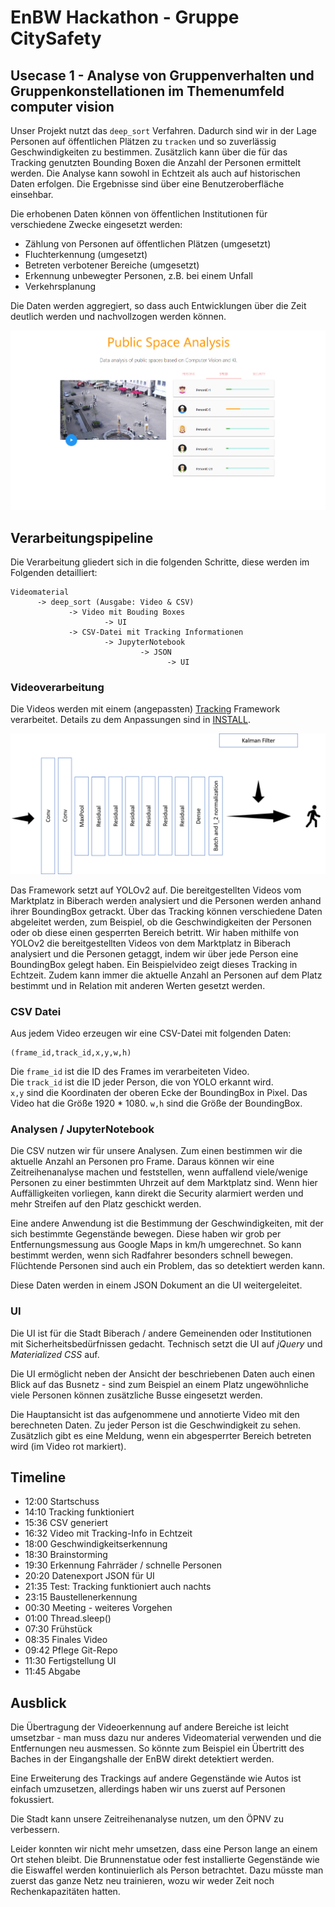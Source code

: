 # EnBW Hackathon - Gruppe CitySafety

## Usecase 1 - Analyse von Gruppenverhalten und Gruppenkonstellationen im Themenumfeld computer vision

Unser Projekt nutzt das `deep_sort` Verfahren. Dadurch sind wir in der Lage Personen auf öffentlichen Plätzen zu `tracken` und so zuverlässig Geschwindigkeiten zu bestimmen. Zusätzlich kann über die für das Tracking genutzten Bounding Boxen die Anzahl der Personen ermittelt werden. Die Analyse kann sowohl in Echtzeit als auch auf historischen Daten erfolgen. Die Ergebnisse sind über eine Benutzeroberfläche einsehbar.

Die erhobenen Daten können von öffentlichen Institutionen für verschiedene Zwecke eingesetzt werden:

* Zählung von Personen auf öffentlichen Plätzen (umgesetzt)
* Fluchterkennung (umgesetzt)
* Betreten verbotener Bereiche (umgesetzt)
* Erkennung unbewegter Personen, z.B. bei einem Unfall
* Verkehrsplanung

Die Daten werden aggregiert, so dass auch Entwicklungen über die Zeit deutlich werden und nachvollzogen werden können.

![UI](img/screenshot.png)

## Verarbeitungspipeline

Die Verarbeitung gliedert sich in die folgenden Schritte, diese werden im Folgenden detailliert:

    Videomaterial 
          -> deep_sort (Ausgabe: Video & CSV)
                 -> Video mit Bouding Boxes 
                         -> UI
                 -> CSV-Datei mit Tracking Informationen
                         -> JupyterNotebook
                                 -> JSON
                                       -> UI

### Videoverarbeitung

Die Videos werden mit einem (angepassten) [Tracking](https://github.com/bendidi/Tracking-with-darkflow) Framework verarbeitet. Details zu dem Anpassungen sind in [INSTALL](INSTALL.md).

![Netzwerk](presenter/img/network.png)

Das Framework setzt auf YOLOv2 auf. Die bereitgestellten Videos vom Marktplatz in Biberach werden analysiert und die Personen werden anhand ihrer BoundingBox getrackt. Über das Tracking können verschiedene Daten abgeleitet werden, zum Beispiel, ob die Geschwindigkeiten der Personen oder ob diese einen gesperrten Bereich betritt. 
Wir haben mithilfe von YOLOv2 die bereitgestellten Videos von dem Marktplatz in Biberach analysiert und die Personen getaggt, indem wir über jede Person eine BoundingBox gelegt haben. Ein Beispielvideo zeigt dieses Tracking in Echtzeit. Zudem kann immer die aktuelle Anzahl an Personen auf dem Platz bestimmt und in Relation mit anderen Werten gesetzt werden.

### CSV Datei

Aus jedem Video erzeugen wir eine CSV-Datei mit folgenden Daten: 

    (frame_id,track_id,x,y,w,h)

Die `frame_id` ist die ID des Frames im verarbeiteten Video.  
Die `track_id` ist die ID jeder Person, die von YOLO erkannt wird.  
`x,y` sind die Koordinaten der oberen Ecke der BoundingBox in Pixel. Das Video hat die Größe 1920 * 1080.
`w,h` sind die Größe der BoundingBox.

### Analysen / JupyterNotebook

Die CSV nutzen wir für unsere Analysen. Zum einen bestimmen wir die aktuelle Anzahl an Personen pro Frame. Daraus können wir eine Zeitreihenanalyse machen und feststellen, wenn auffallend viele/wenige Personen zu einer bestimmten Uhrzeit auf dem Marktplatz sind. Wenn hier Auffälligkeiten vorliegen, kann direkt die Security alarmiert werden und mehr Streifen auf den Platz geschickt werden.

Eine andere Anwendung ist die Bestimmung der Geschwindigkeiten, mit der sich bestimmte Gegenstände bewegen. Diese haben wir grob per Entfernungsmessung aus Google Maps in km/h umgerechnet. So kann bestimmt werden, wenn sich Radfahrer besonders schnell bewegen. Flüchtende Personen sind auch ein Problem, das so detektiert werden kann.

Diese Daten werden in einem JSON Dokument an die UI weitergeleitet.

### UI

Die UI ist für die Stadt Biberach / andere Gemeinenden oder Institutionen mit Sicherheitsbedürfnissen gedacht. Technisch setzt die UI auf _jQuery_ und _Materialized CSS_ auf.

Die UI ermöglicht neben der Ansicht der beschriebenen Daten auch einen Blick auf das Busnetz - sind zum Beispiel an einem Platz ungewöhnliche viele Personen können zusätzliche Busse eingesetzt werden.

Die Hauptansicht ist das aufgenommene und annotierte Video mit den berechneten Daten. Zu jeder Person ist die Geschwindigkeit zu sehen. Zusätzlich gibt es eine Meldung, wenn ein abgesperrter Bereich betreten wird (im Video rot markiert).

## Timeline

* 12:00 Startschuss
* 14:10 Tracking funktioniert
* 15:36 CSV generiert
* 16:32 Video mit Tracking-Info in Echtzeit
* 18:00 Geschwindigkeitserkennung
* 18:30 Brainstorming
* 19:30 Erkennung Fahrräder / schnelle Personen
* 20:20 Datenexport JSON für UI
* 21:35 Test: Tracking funktioniert auch nachts
* 23:15 Baustellenerkennung
* 00:30 Meeting - weiteres Vorgehen
* 01:00 Thread.sleep()
* 07:30 Frühstück
* 08:35 Finales Video
* 09:42 Pflege Git-Repo
* 11:30 Fertigstellung UI
* 11:45 Abgabe

## Ausblick

Die Übertragung der Videoerkennung auf andere Bereiche ist leicht umsetzbar - man muss dazu nur anderes Videomaterial verwenden und die Entfernungen neu ausmessen. So könnte zum Beispiel ein Übertritt des Baches in der Eingangshalle der EnBW direkt detektiert werden.

Eine Erweiterung des Trackings auf andere Gegenstände wie Autos ist einfach umzusetzen, allerdings haben wir uns zuerst auf Personen fokussiert.

Die Stadt kann unsere Zeitreihenanalyse nutzen, um den ÖPNV zu verbessern.

Leider konnten wir nicht mehr umsetzen, dass eine Person lange an einem Ort stehen bleibt. Die Brunnenstatue oder fest installierte Gegenstände wie die Eiswaffel werden kontinuierlich als Person betrachtet. Dazu müsste man zuerst das ganze Netz neu trainieren, wozu wir weder Zeit noch Rechenkapazitäten hatten.




